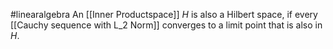 #linearalgebra 
An [[Inner Productspace]] $H$ is also a Hilbert space, if every [[Cauchy sequence with L_2 Norm]] converges to a limit point that is also in $H$.